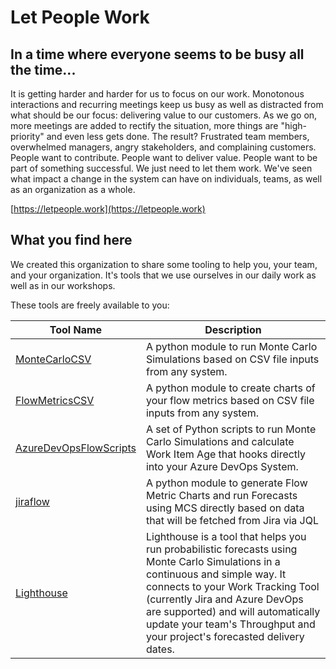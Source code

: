 # Let People Work

## In a time where everyone seems to be busy all the time...
It is getting harder and harder for us to focus on our work. Monotonous interactions and recurring meetings keep us busy as well as distracted from what should be our focus: delivering value to our customers.
As we go on, more meetings are added to rectify the situation, more things are "high-priority" and even less gets done.
The result? Frustrated team members, overwhelmed managers, angry stakeholders, and complaining customers.
People want to contribute. People want to deliver value. People want to be part of something successful. We just need to let them work.
We've seen what impact a change in the system can have on individuals, teams, as well as an organization as a whole. 

[https://letpeople.work](https://letpeople.work)

## What you find here
We created this organization to share some tooling to help you, your team, and your organization.
It's tools that we use ourselves in our daily work as well as in our workshops.

These tools are freely available to you:

| Tool Name | Description |
| --------- | --------- |
| [MonteCarloCSV](https://github.com/LetPeopleWork/MonteCarloCSV) | A python module to run Monte Carlo Simulations based on CSV file inputs from any system. |
| [FlowMetricsCSV](https://github.com/LetPeopleWork/FlowMetricsCSV) | A python module to create charts of your flow metrics based on CSV file inputs from any system. |
| [AzureDevOpsFlowScripts](https://github.com/LetPeopleWork/AzureDevOpsFlowScripts) | A set of Python scripts to run Monte Carlo Simulations and calculate Work Item Age that hooks directly into your Azure DevOps System. |
| [jiraflow](https://github.com/LetPeopleWork/jiraflow) | A python module to generate Flow Metric Charts and run Forecasts using MCS directly based on data that will be fetched from Jira via JQL |
| [Lighthouse](https://github.com/LetPeopleWork/Lighthouse) | Lighthouse is a tool that helps you run probabilistic forecasts using Monte Carlo Simulations in a continuous and simple way. It connects to your Work Tracking Tool (currently Jira and Azure DevOps are supported) and will automatically update your team's Throughput and your project's forecasted delivery dates. |
